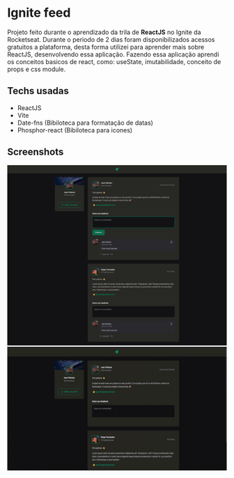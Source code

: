 # Ignite feed

Projeto feito durante o aprendizado da trila de **ReactJS** no Ignite da Rocketseat. Durante o periodo de 2 dias foram disponibilizados acessos gratuitos a plataforma, desta forma utilizei para aprender mais sobre ReactJS, desenvolvendo essa aplicação. Fazendo essa aplicação aprendi os conceitos basicos de react, como: useState, imutabilidade, conceito de props e css module.

## Techs usadas

* ReactJS
* Vite
* Date-fns (Bibiloteca para formatação de datas)
* Phosphor-react (Bibiloteca para icones)

## Screenshots

![Tela principal](./src/assets/github/01.png)
![Funcionamento app](./src/assets/github/02.gif)